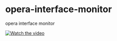 # opera-interface-monitor
opera interface monitor


[![Watch the video](https://img.youtube.com/vi/N2hMtEpk9tk/maxresdefault.jpg)](https://youtu.be/N2hMtEpk9tk)
